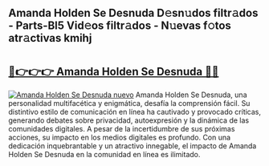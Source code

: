 ## Amanda Holden Se Desnuda D𝚎sn𝚞dos filtr𝚊dos - Parts-Bl5 Vid𝚎os filtr𝚊dos - N𝚞evas f𝚘tos atr𝚊ctivas kmihj

# <h2><a href="http://mb1luc.tromn.icu/?c=Amanda+Holden+Se+Desnuda">🔗👉👉👉 Amanda Holden Se Desnuda 🔗🔗</a></h2>

[![Amanda Holden Se Desnuda nuevo](https://i.imgur.com/pEAQMta.gif)](http://mb1luc.tromn.icu/?c=Amanda+Holden+Se+Desnuda)
Amanda Holden Se Desnuda, una personalidad multifacética y enigmática, desafía la comprensión fácil. Su distintivo estilo de comunicación en línea ha cautivado y provocado críticas, generando debates sobre privacidad, autoexpresión y la dinámica de las comunidades digitales. A pesar de la incertidumbre de sus próximas acciones, su impacto en los medios digitales es profundo. Con una dedicación inquebrantable y un atractivo innegable, el impacto de Amanda Holden Se Desnuda en la comunidad en línea es ilimitado.
